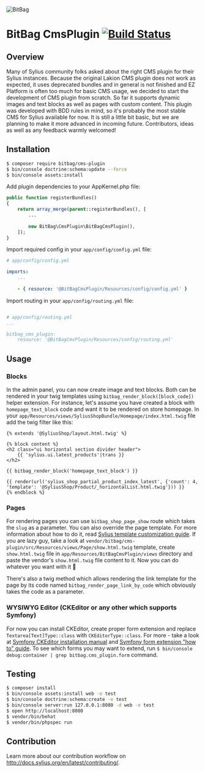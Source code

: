 ![BitBag](https://bitbag.pl/static/bitbag-logo.png)

# BitBag CmsPlugin [![Build Status](https://travis-ci.org/bitbag-commerce/CmsPlugin.svg?branch=master)](https://travis-ci.org/bitbag-commerce/CmsPlugin)

## Overview

Many of Sylius community folks asked about the right CMS plugin for their Sylius instances.  Because the original Lakion CMS plugin does not work as expected, it uses deprecated bundles and in general is not finished and EZ Platform is often too much for basic CMS usage, we decided to start the development of CMS plugin from scratch. 
So far it supports dynamic images and text blocks as well as pages with custom content. 
This plugin was developed with BDD rules in mind, so it's probably the most stable CMS for Sylius available for now. 
It is still a little bit basic, but we are planning to make it more advanced in incoming future. Contributors, ideas as well as any feedback warmly welcomed!

## Installation
```bash
$ composer require bitbag/cms-plugin
$ bin/console doctrine:schema:update --force
$ bin/console assets:install
```
    
Add plugin dependencies to your AppKernel.php file:
```php
public function registerBundles()
{
    return array_merge(parent::registerBundles(), [
        ...
        
        new BitBag\CmsPlugin\BitBagCmsPlugin(),
    ]);
}
```

Import required config in your `app/config/config.yml` file:

```yaml
# app/config/config.yml

imports:
    ...
    
    - { resource: '@BitBagCmsPlugin/Resources/config/config.yml' }
```

Import routing in your `app/config/routing.yml` file:

```yaml

# app/config/routing.yml
...

bitbag_cms_plugin:
    resource: '@BitBagCmsPlugin/Resources/config/routing.yml'
```

## Usage

### Blocks

In the admin panel, you can now create image and text blocks. Both can be rendered in your twig templates using `bitbag_render_block([block_code])` helper extension.
For instance, let's assume you have created a block with `homepage_text_block` code and want it to be rendered on store homepage.
In your `app/Resources/views/SyliusShopBundle/Homepage/index.html.twig` file add the twig filter like this:

```twig
{% extends '@SyliusShop/layout.html.twig' %}

{% block content %}
<h2 class="ui horizontal section divider header">
    {{ 'sylius.ui.latest_products'|trans }}
</h2>

{{ bitbag_render_block('homepage_text_block') }}

{{ render(url('sylius_shop_partial_product_index_latest', {'count': 4, 'template': '@SyliusShop/Product/_horizontalList.html.twig'})) }}
{% endblock %}
```

### Pages

For rendering pages you can use `bitbag_shop_page_show` route which takes the `slug` as a parameter. You can also override the page template. 
For more information about how to do it, read [Sylius template customization guide](http://docs.sylius.org/en/latest/customization/template.html). If you are lazy guy, take a look at 
`vendor/bitbag/cms-plugin/src/Resources/views/Page/show.html.twig` template, create `show.html.twig` file in `app/Resources/BitBagCmsPlugin/views` directory and paste 
 the vendor's `show.html.twig` file content to it. 
 Now you can do whatever you want with it :slightly_smiling_face:
 
 There's also a twig method which allows rendering the link template for the page by its code named `bitbag_render_page_link_by_code` which obviously takes the code as a parameter.

### WYSIWYG Editor (CKEditor or any other which supports Symfony)

For now you can install CKEditor, create proper form extension and replace `Textarea[Text]Type::class` with `CKEditorType::class`.
For more - take a look at [Symfony CKEditor installation manual](http://symfony.com/doc/master/bundles/IvoryCKEditorBundle/installation.html) and [Symfony form extension "how to" guide](https://symfony.com/doc/current/form/create_form_type_extension.html).
To see which forms you may want to extend, run `$ bin/console debug:container | grep bitbag.cms_plugin.form` command.

## Testing
```bash
$ composer install
$ bin/console assets:install web -e test
$ bin/console doctrine:schema:create -e test
$ bin/console server:run 127.0.0.1:8080 -d web -e test
$ open http://localhost:8080
$ vendor/bin/behat
$ vendor/bin/phpspec run
```

## Contribution

Learn more about our contribution workflow on http://docs.sylius.org/en/latest/contributing/.
